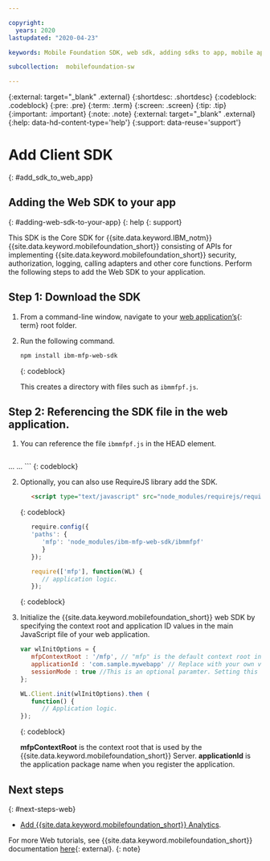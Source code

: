 ```yaml
---

copyright:
  years: 2020
lastupdated: "2020-04-23"

keywords: Mobile Foundation SDK, web sdk, adding sdks to app, mobile app development, web application

subcollection:  mobilefoundation-sw

---
```


{:external: target="_blank" .external}
{:shortdesc: .shortdesc}
{:codeblock: .codeblock}
{:pre: .pre}
{:term: .term}
{:screen: .screen}
{:tip: .tip}
{:important: .important}
{:note: .note}
{:external: target="_blank" .external}
{:help: data-hd-content-type='help'}
{:support: data-reuse='support'}

# Add Client SDK
{: #add_sdk_to_web_app}

## Adding the Web SDK to your app
{: #adding-web-sdk-to-your-app}
{: help
{: support}

This SDK is the Core SDK for {{site.data.keyword.IBM_notm}} {{site.data.keyword.mobilefoundation_short}} consisting of APIs for implementing {{site.data.keyword.mobilefoundation_short}} security, authorization, logging, calling adapters and other core functions. Perform the following steps to add the Web SDK to your application.

## Step 1: Download the SDK

1. From a command-line window, navigate to your [web application’s](#x2116500){: term} root folder.

2. Run the following command.

   ```bash
   npm install ibm-mfp-web-sdk
   ```
   {: codeblock}

   This creates a directory with files such as `ibmmfpf.js`.

## Step 2: Referencing the SDK file in the web application.

1. You can reference the file `ibmmfpf.js` in the HEAD element.

   ```xml
  <head>
      ...
      ...
      <script type="text/javascript" src="node_modules/ibm-mfp-web-sdk/ibmmfpf.js"></script>
   </head>
   ```
   {: codeblock} 

2. Optionally, you can also use RequireJS library add the SDK.

   ```HTML
      <script type="text/javascript" src="node_modules/requirejs/require.js" data-main="index"></script>
   ```
   {: codeblock}

   ```JavaScript
      require.config({
      'paths': {
         'mfp': 'node_modules/ibm-mfp-web-sdk/ibmmfpf'
         }
      });

      require(['mfp'], function(WL) {
         // application logic.
      });
   ```
   {: codeblock}

5. Initialize the {{site.data.keyword.mobilefoundation_short}} web SDK by specifying the context root and application ID values in the main JavaScript file of your web application.
   ```javascript
   var wlInitOptions = {
      mfpContextRoot : '/mfp', // "mfp" is the default context root in the {{site.data.keyword.mobilefoundation_short}}
      applicationId : 'com.sample.mywebapp' // Replace with your own value.
      sessionMode : true //This is an optional paramter. Setting this to true ensures that MFP related data is stored in the session rather than in the local storage. If this option is set to false or not set at all, default is local storage.
   };

   WL.Client.init(wlInitOptions).then (
      function() {
         // Application logic.
   });
   ```
   {: codeblock}

   **mfpContextRoot** is the context root that is used by the {{site.data.keyword.mobilefoundation_short}} Server.
   **applicationId** is the application package name when you register the application.
   
## Next steps
{: #next-steps-web}

* [Add {{site.data.keyword.mobilefoundation_short}} Analytics](/docs/mobilefoundation-sw?topic=mobilefoundation-sw-instrument_your_app_web).

For more Web tutorials, see {{site.data.keyword.mobilefoundation_short}} documentation [here](https://mobilefirstplatform.ibmcloud.com/tutorials/en/foundation/8.0/web-tutorials/){: external}.
{: note}
